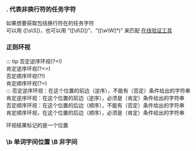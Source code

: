### . 代表非换行符的任务字符
如果想要获取包括换行符在的任务字符  
可以用 ([\s\S])，也可以用 “([\d\D])”、“([\w\W]*)” 来匹配
[在线验证工具](https://jex.im/regulex/#!flags=&re=%5E(a%7Cb)*%3F%24)

### 正则环视
::: tip
否定逆序环视(?<!)  
肯定逆序环视(?<=)  
否定顺序环视(?!)  
肯定顺序环视(?=)  
:::
否定逆序环视：在这个位置的前边（逆序），不能有（否定）条件给出的字符串  
肯定逆序环视：在这个位置的前边（逆序），必须是（肯定）条件给出的字符串  
否定顺序环视：在这个位置的后边（顺序），不能有（否定）条件给出的字符串  
肯定顺序环视，在这个位置的后边（顺序），必须是（肯定）条件给出的字符串  

环视结果标记的是一个位置

### \b 单词字间位置  \B 非字间
